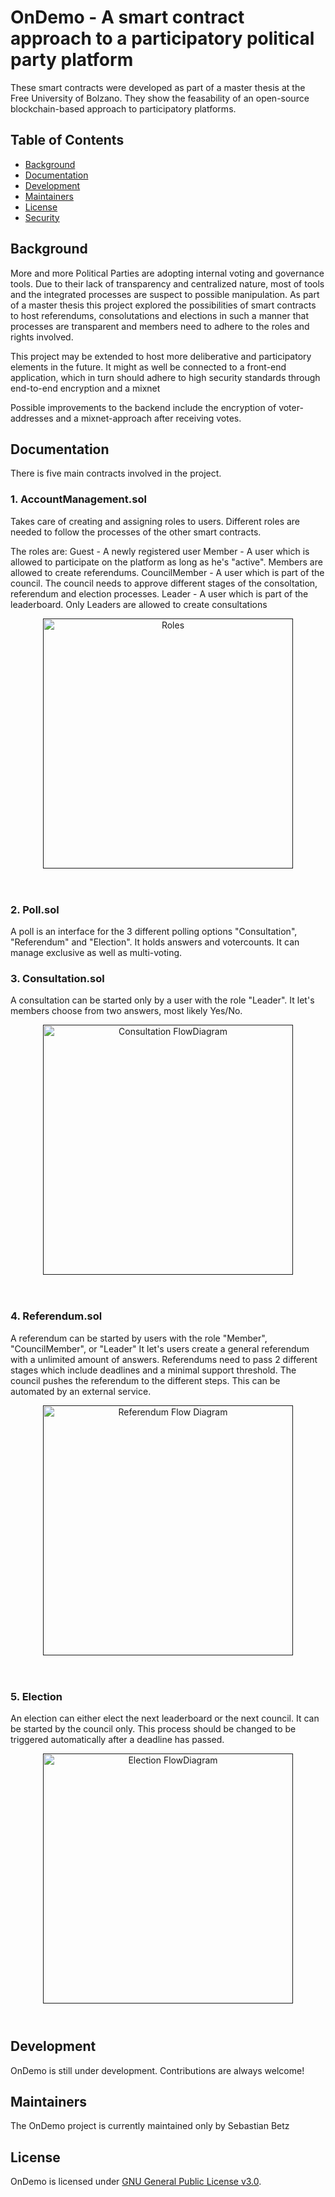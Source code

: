 # OnDemo - A smart contract approach to a participatory political party platform

These smart contracts were developed as part of a master thesis at the Free University of Bolzano.
They show the feasability of an open-source blockchain-based approach to participatory platforms.


## Table of Contents

- [Background](#background)
- [Documentation](#documentation)
- [Development](#development)
- [Maintainers](#maintainers)
- [License](#license)
- [Security](#security)


## Background

More and more Political Parties are adopting internal voting and governance tools.
Due to their lack of transparency and centralized nature, most of tools and the integrated processes are suspect to possible manipulation.
As part of a master thesis this project explored the possibilities of smart contracts to host referendums, consolutations and elections 
in such a manner that processes are transparent and members need to adhere to the roles and rights involved.

This project may be extended to host more deliberative and participatory elements in the future.
It might as well be connected to a front-end application, which in turn should adhere to high security standards through end-to-end encryption and a mixnet 

Possible improvements to the backend include the encryption of voter-addresses and a mixnet-approach after receiving votes.


## Documentation

There is five main contracts involved in the project.


### 1. AccountManagement.sol
Takes care of creating and assigning roles to users. 
Different roles are needed to follow the processes of the other smart contracts.

The roles are:
Guest - A newly registered user
Member - A user which is allowed to participate on the platform as long as he's "active". Members are allowed to create referendums.
CouncilMember - A user which is part of the council. The council needs to approve different stages of the consoltation, referendum and election processes.
Leader - A user which is part of the leaderboard. Only Leaders are allowed to create consultations

<div align="center" style="margin-top: 1em; margin-bottom: 4em;">
  <a href=""><img alt="Roles" src="./documentation/images/Roles.png"width="400"></a>
</div>

### 2. Poll.sol

A poll is an interface for the 3 different polling options "Consultation", "Referendum" and "Election".
It holds answers and votercounts. It can manage exclusive as well as multi-voting.

### 3. Consultation.sol

A consultation can be started only by a user with the role "Leader".
It let's members choose from two answers, most likely Yes/No.

<div align="center" style="margin-top: 1em; margin-bottom: 4em;">
  <a href=""><img alt="Consultation FlowDiagram" src="./documentation/images/Consultation-Flow-Diagram.png"width="400"></a>
</div>

### 4. Referendum.sol

A referendum can be started by users with the role "Member", "CouncilMember", or "Leader"
It let's users create a general referendum with a unlimited amount of answers.
Referendums need to pass 2 different stages which include deadlines and a minimal support threshold.
The council pushes the referendum to the different steps. This can be automated by an external service.

<div align="center" style="margin-top: 1em; margin-bottom: 4em;">
  <a href=""><img alt="Referendum Flow Diagram" src="./documentation/images/Referendum-Flow-Diagram.png"width="400"></a>
</div>

### 5. Election

An election can either elect the next leaderboard or the next council.
It can be started by the council only. This process should be changed to be triggered automatically after a deadline has passed.

<div align="center" style="margin-top: 1em; margin-bottom: 4em;">
  <a href=""><img alt="Election FlowDiagram" src="./documentation/images/Election-Flow-Diagram.png"width="400"></a>
</div>

## Development

OnDemo is still under development. Contributions are always welcome!


## Maintainers
The OnDemo project is currently maintained only by Sebastian Betz


## License
OnDemo is licensed under [GNU General Public License v3.0](LICENSE.txt).
